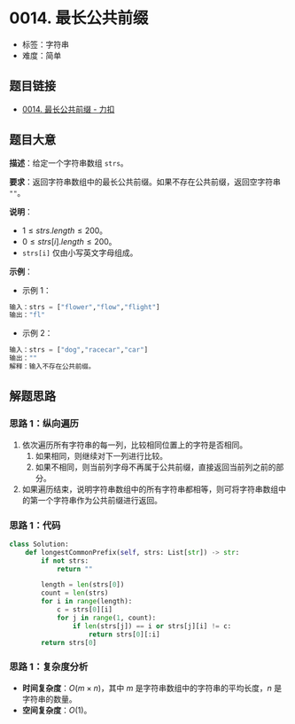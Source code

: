 # 0014. 最长公共前缀

- 标签：字符串
- 难度：简单

## 题目链接

- [0014. 最长公共前缀 - 力扣](https://leetcode.cn/problems/longest-common-prefix/)

## 题目大意

**描述**：给定一个字符串数组 `strs`。

**要求**：返回字符串数组中的最长公共前缀。如果不存在公共前缀，返回空字符串 `""`。

**说明**：

- $1 \le strs.length \le 200$。
- $0 \le strs[i].length \le 200$。
- `strs[i]` 仅由小写英文字母组成。

**示例**：

- 示例 1：

```python
输入：strs = ["flower","flow","flight"]
输出："fl"
```

- 示例 2：

```python
输入：strs = ["dog","racecar","car"]
输出：""
解释：输入不存在公共前缀。
```

## 解题思路

### 思路 1：纵向遍历

1. 依次遍历所有字符串的每一列，比较相同位置上的字符是否相同。
   1. 如果相同，则继续对下一列进行比较。
   2. 如果不相同，则当前列字母不再属于公共前缀，直接返回当前列之前的部分。
2. 如果遍历结束，说明字符串数组中的所有字符串都相等，则可将字符串数组中的第一个字符串作为公共前缀进行返回。

### 思路 1：代码

```python
class Solution:
    def longestCommonPrefix(self, strs: List[str]) -> str:
        if not strs:
            return ""

        length = len(strs[0])
        count = len(strs)
        for i in range(length):
            c = strs[0][i]
            for j in range(1, count):
                if len(strs[j]) == i or strs[j][i] != c:
                    return strs[0][:i]
        return strs[0]
```

### 思路 1：复杂度分析

- **时间复杂度**：$O(m \times n)$，其中 $m$ 是字符串数组中的字符串的平均长度，$n$ 是字符串的数量。
- **空间复杂度**：$O(1)$。